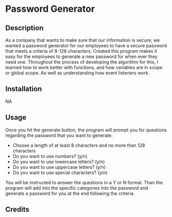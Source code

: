 # Password Generator

## Description

As a company that wants to make sure that our information is secure, we wanted a password generator for our employees to have a secure password that meets a criteria of 8-128 characters. 
Created this program makes it easy for the employees to generate a new password for when ever they need one. 
Throughout the process of developing the algorithm for this, I learned how to work better with functions, and how variables are in scope or global scope. As well as understanding how event listeners work.
## Installation

NA

## Usage

Once you hit the generate button, the program will prompt you for questions regarding the password that you want to generate.

- Choose a length of at least 8 characters and no more than 128 characters
- Do you want to use numbers? (y/n)
- Do you want to use lowercase letters? (y/n)
- Do you want to use uppercase letters? (y/n)
- Do you want to use special characters? (y/n)

You will be instructed to answer the questions in a Y or N format.
Than the program will add into the specific categories into the password and generate a password for you at the end following the criteria.

## Credits

[^1]: [Mozilla Javascript](https://developer.mozilla.org/en-US/docs/Web/JavaScript)
[^2]: [W3Schools Functions](https://www.w3schools.com/js/js_functions.asp)
